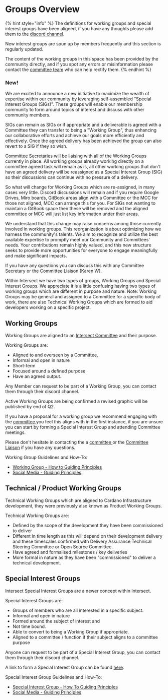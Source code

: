 # Groups Overview

{% hint style="info" %}
The definitions for working groups and special interest groups have been aligned,  if you have any thoughts please add them to the [discord channel](https://discord.com/channels/1136727663583698984/1235113257312849950).



New interest groups are spun up by members frequently and this section is regularly updated.&#x20;



The content of the working groups in this space has been provided by the community directly, and if you spot any errors or misinformation please contact the [committee team](mailto:karen.wickham@intersectmbo.org) who can help rectify them.&#x20;
{% endhint %}

### New!

We are excited to announce a new initiative to maximize the wealth of expertise within our community by leveraging self-assembled "Special Interest Groups (SIGs)". These groups will enable our membership community to form around topics of interest and discuss with other community members. &#x20;

SIGs can remain as SIGs or if appropriate and a deliverable is agreed with a Committee they can transfer to being a "Working Group", thus enhancing our collaborative efforts and achieve our goals more efficiently and effectively.  Once the agreed delivery has been achieved the group can also revert to a SIG if they so wish.

Committee Secretaries will be liaising with all of the Working Groups currently in place.  All working groups already working directly on a committee agreed task will remain as is, all other working groups that don't have an agreed delivery will be reassigned as a Special Interest Group (SIG) so their  discussions can continue with no pressure of a delivery.

So what will change for Working Groups which are re-assigned, in many cases very little. Discord discussions will remain and if you require Google Drives, Miro boards, GitBook areas align with a Committee or the MCC for those not aligned, MCC can arrange this for you.  For SIGs not wanting to maintain a GitBook space then these will be removed and the aligned committee or MCC will just list key information under their areas.

We understand that this change may raise concerns among those currently involved in working groups. This reorganization is about optimizing how we harness the community's talents. We aim to recognize and utilize the best available expertise to promptly meet our Community and Committees' needs. Your contributions remain highly valued, and this new structure seeks to provide more opportunities for everyone to engage meaningfully and make significant impacts.

If you have any questions you can discuss this with any Committee Secretary or the Committee Liaison (Karen W).



Within Intersect we have two types of groups, Working Groups and Special Interest Groups.  We appreciate it is a little confusing having two types of working groups which are different in purpose and nature. Note: Working Groups may be general and assigned to a Committee for a specific body of work, there are also Technical Working Groups which are formed to aid developers working on a specific project.&#x20;

## Working Groups

Working Groups are aligned to an [Intersect Committee](https://intersect.gitbook.io/committee-overview) and their purpose. &#x20;

Working Groups are:

* Aligned to and overseen by a Committee,
* Informal and open in nature
* Short-term&#x20;
* Focused around a defined purpose&#x20;
* Have an agreed output. &#x20;

Any Member can request to be part of a Working Group, you can contact them through their discord channel.

Active Working Groups are being confirmed a revised graphic will be published by end of Q2.&#x20;



If you have a proposal for a working group we recommend engaging with the [committee ](broken-reference)you feel this aligns with in the first instance, if you are unsure you can start by forming a Special Interest Group and attending Committee meetings.

Please don't hesitate in contacting the a [committee ](https://intersect.gitbook.io/committee-overview)or the [Committee Liaison](mailto:karen.wickham@intersectmbo.org) if you have any questions. &#x20;

Working Group Guidelines and How-To:

* [Working Group - How to Guiding Principles](https://files.gitbook.com/v0/b/gitbook-x-prod.appspot.com/o/spaces%2FCRHkYsBzWMnZsSk4kyFU%2Fuploads%2FlDCZzD4a6Dx7eOyARqzW%2FWorking%20Group%20How-To%20\(1\).pdf?alt=media\&token=d1fc9303-ff93-4f92-b724-5fb3974c96ce)
* [Social Media - Guiding Principles](https://docs.google.com/presentation/d/16OWoKx11uhBv8rOAXsZt0MZIpQZ5udS9/edit?usp=sharing\&ouid=116712383123657364851\&rtpof=true\&sd=true)

## **Technical / Product Working Groups**

Technical Working Groups which are aligned to Cardano Infrastructure development, they were previously also known as Product Working Groups. &#x20;

Technical  Working Groups are:

* Defined by the scope of the development they have been commissioned to deliver
* Different in time length as this will depend on their development delivery and these timescales confirmed with Delivery Assurance Technical Steering Committee or Open Source Committee.&#x20;
* Have agreed and formalised milestones / key deliveries
* More formal in nature as they have been "commissioned" to deliver a technical development.&#x20;



## Special Interest Groups

Intersect Special Interest Groups are a newer concept within Intersect. &#x20;

Special Interest Groups are:

* Groups of members who are all interested in a specific subject. &#x20;
* Informal and open in nature&#x20;
* Formed around the subject of interest and&#x20;
* Not time bound. &#x20;
* Able to convert to being a Working Group if appropriate.
* Aligned to a committee / function if their subject aligns to a committee purpose&#x20;

Anyone can request to be part of a Special Interest Group, you can contact them through their discord channel.   &#x20;

A link to form a Special Interest Group can be found [here](https://mpc.intersectmbo.org/sig-sign-up).&#x20;

Special Interest Group Guidelines and How-To:

* [Special Interest Group - How To Guiding Principles ](https://files.gitbook.com/v0/b/gitbook-x-prod.appspot.com/o/spaces%2FCRHkYsBzWMnZsSk4kyFU%2Fuploads%2FVai6haVUihFMn8Uy9muZ%2FSpecial%20Interest%20Group%20How-To%20\(1\).pdf?alt=media\&token=7ec05bb2-f2ed-4976-8ef5-db15bf4e9e95)
* [Social Media - Guiding Principles](https://docs.google.com/presentation/d/16OWoKx11uhBv8rOAXsZt0MZIpQZ5udS9/edit?usp=sharing\&ouid=116712383123657364851\&rtpof=true\&sd=true)

